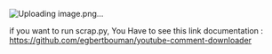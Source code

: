 ![Uploading image.png…]()


if you want to run scrap.py, You Have to see this link documentation : https://github.com/egbertbouman/youtube-comment-downloader
